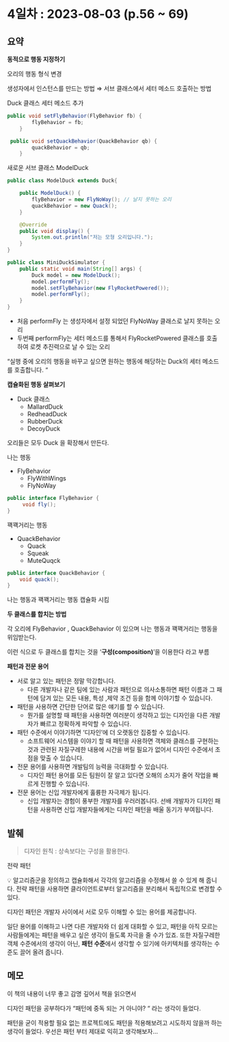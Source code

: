 # 4일차 : 2023-08-03 (p.56 ~ 69)


## 요약

**동적으로 행동 지정하기**

오리의 행동 형식 변경

생성자에서 인스턴스를 만드는 방법 ⇒ 서브 클래스에서 세터 메소드 호출하는 방법

Duck 클래스 세터 메소드 추가

```java
public void setFlyBehavior(FlyBehavior fb) {
        flyBehavior = fb;
    }

 public void setQuackBehavior(QuackBehavior qb) {
        quackBehavior = qb;
    }
```

새로운 서브 클래스 ModelDuck

```java
public class ModelDuck extends Duck{

    public ModelDuck() {
        flyBehavior = new FlyNoWay(); // 날지 못하는 오리
        quackBehavior = new Quack();
    }

    @Override
    public void display() {
        System.out.println("저는 모형 오리입니다.");
    }
}
```

```java
public class MiniDuckSimulator {
    public static void main(String[] args) {
        Duck model = new ModelDuck();
        model.performFly();
        model.setFlyBehavior(new FlyRocketPowered());
        model.performFly();
    }
}
```

- 처음 performFly 는 생성자에서 설정 되었던 FlyNoWay 클래스로 날지 못하는 오리
- 두번째 performFly는 세터 메소드를 통해서 FlyRocketPowered 클래스를 호출하여 로켓 추진력으로 날 수 있는 오리

“실행 중에 오리의 행동을 바꾸고 싶으면 원하는 행동에 해당하는 Duck의 세터 메소드를 호출합니다. “

**캡슐화된 행동 살펴보기**

- Duck 클래스
    - MallardDuck
    - RedheadDuck
    - RubberDuck
    - DecoyDuck

오리들은 모두 Duck 을 확장해서 만든다.

나는 행동

- FlyBehavior
    - FlyWithWings
    - FlyNoWay

```java
public interface FlyBehavior {
     void fly();
}
```

꽥꽥거리는 행동

- QuackBehavior
    - Quack
    - Squeak
    - MuteQuqck


```java
public interface QuackBehavior {
    void quack();
}
```

나는 행동과 꽥꽥거리는 행동 캡슐화 시킴

**두 클래스를 합치는 방법**

각 오리에 FlyBehavior , QuackBehavior 이 있으며 나는 행동과 꽥꽥거리는 행동을 위임받는다.

이런  식으로 두 클래스를 합치는 것을 ‘**구성(composition)**’을 이용한다 라고 부름

**패턴과 전문 용어**

- 서로 알고 있는 패턴은 정말 막강합니다.
    - 다른 개발자나 같은 팀에 있는 사람과 패턴으로 의사소통하면 패턴 이름과 그 패턴에 담겨 있는 모든 내용, 특성 ,제약 조건 등을 함께 이야기할 수 있습니다.
- 패턴을 사용하면 간단한 단어로 많은 얘기를 할 수 있습니다.
    - 뭔가를 설명할 때 패턴을 사용하면 여러분이 생각하고 있는 디자인을 다른 개발자가 빠르고 정확하게 파악할 수 있습니다.
- 패턴 수준에서 이야기하면 ‘디자인’에 더 오랫동안 집중할 수 있습니다.
    - 소프트웨어 시스템을 이야기 할 때 패턴을 사용하면 객체와 클래스를 구현하는 것과 관련된 자질구레한 내용에 시간을 버릴 필요가 없어서 디자인 수준에서 초점을 맞출 수 있습니다.
- 전문 용어를 사용하면 개발팀의 능력을 극대화할 수 있습니다.
    - 디자인 패턴 용어를 모든 팀원이 잘 알고 있다면 오해의 소지가 줄어 작업을 빠르게 진행할 수 있습니다.
- 전문 용어는 신입 개발자에게 훌륭한 자극제가 됩니다.
    - 신입 개발자는 경험이 풍부한 개발자를 우러러봅니다. 선배 개발자가 디자인 패턴을 사용하면 신입 개발자들에게는 디자인 패턴을 배울 동기가 부여됩니다.

## 발췌

> 디자인 원칙 : 상속보다는 구성을 활용한다.
>

전략 패턴

<aside>
💡 알고리즘군을 정의하고 캡슐화해서 각각의 알고리즘을 수정해서 쓸 수 있게 해 줍니다.
전략 패턴을 사용하면 클라이언트로부터 알고리즘을 분리해서 독립적으로 변경할 수 있다.

</aside>

디자인 패턴은 개발자 사이에서 서로 모두 이해할 수 있는 용어를 제공합니다.

일단 용어를 이해하고 나면 다른 개발자와 더 쉽게 대화할 수 있고, 패턴을 아직 모르는 사람들에게는 패턴을 배우고 싶은 생각이 들도록 자극을 줄 수가 있죠. 또한 자질구레한 객체 수준에서의 생각이 아닌, **패턴 수준**에서 생각할 수 있기에 아키텍처를 생각하는 수준도 끌어 올려 줍니다.

## 메모

이 책의 내용이 너무 좋고 감명 깊어서 책을 읽으면서

디자인 패턴을 공부하다가 “패턴에 중독 되는 거 아니야? “ 라는 생각이 들었다.

패턴을 굳이 적용할 필요 없는 프로젝트에도 패턴을 적용해보려고 시도하지 않을까  하는 생각이 들었다.  우선은 패턴 부터 제대로 익히고 생각해보자…